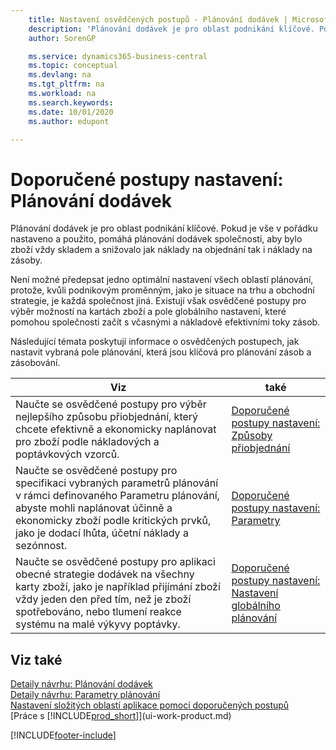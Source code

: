 ```yaml
---
    title: Nastavení osvědčených postupů - Plánování dodávek | Microsoft Docs
    description: 'Plánování dodávek je pro oblast podnikání klíčové. Pokud je vše v pořádku nastaveno a použito, pomáhá plánovač dodávek společnosti, aby zboží bylo vždy skladem a snižuje jak náklady na objednání tak i náklady na zásoby.'
    author: SorenGP

    ms.service: dynamics365-business-central
    ms.topic: conceptual
    ms.devlang: na
    ms.tgt_pltfrm: na
    ms.workload: na
    ms.search.keywords:
    ms.date: 10/01/2020
    ms.author: edupont

---
```

# Doporučené postupy nastavení: Plánování dodávek
Plánování dodávek je pro oblast podnikání klíčové. Pokud je vše v pořádku nastaveno a použito, pomáhá plánování dodávek společnosti, aby bylo zboží vždy skladem a snižovalo jak náklady na objednání tak i náklady na zásoby.

Není možné předepsat jedno optimální nastavení všech oblastí plánování, protože, kvůli podnikovým proměnným, jako je situace na trhu a obchodní strategie, je každá společnost jiná. Existují však osvědčené postupy pro výběr možností na kartách zboží a pole globálního nastavení, které pomohou společnosti začít s včasnými a nákladově efektivními toky zásob.

Následující témata poskytují informace o osvědčených postupech, jak nastavit vybraná pole plánování, která jsou klíčová pro plánování zásob a zásobování.

| **Viz** | **také** |
|------------|-------------|  
| Naučte se osvědčené postupy pro výběr nejlepšího způsobu přiobjednání, který chcete efektivně a ekonomicky naplánovat pro zboží podle nákladových a poptávkových vzorců. | [Doporučené postupy nastavení: Způsoby přiobjednání](setup-best-practices-reordering-policies.md) |
| Naučte se osvědčené postupy pro specifikaci vybraných parametrů plánování v rámci definovaného Parametru plánování, abyste mohli naplánovat účinně a ekonomicky zboží podle kritických prvků, jako je dodací lhůta, účetní náklady a sezónnost. | [Doporučené postupy nastavení: Parametry](setup-best-practices-planning-parameters.md) |
| Naučte se osvědčené postupy pro aplikaci obecné strategie dodávek na všechny karty zboží, jako je například přijímání zboží vždy jeden den před tím, než je zboží spotřebováno, nebo tlumení reakce systému na malé výkyvy poptávky. | [Doporučené postupy nastavení: Nastavení globálního plánování](setup-best-practices-global-planning-setup.md) |

## Viz také
[Detaily návrhu: Plánování dodávek](design-details-supply-planning.md)     
[Detaily návrhu: Parametry plánování](design-details-planning-parameters.md)     
[Nastavení složitých oblastí aplikace pomocí doporučených postupů](set-up-complex-application-areas-using-best-practices.md)    
[Práce s [!INCLUDE[prod_short](includes/prod_short.md)]](ui-work-product.md)


[!INCLUDE[footer-include](includes/footer-banner.md)]